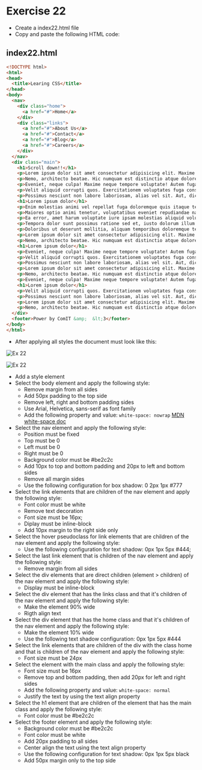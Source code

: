 # Exercise 22

* Create a index22.html file
* Copy and paste the following HTML code:

## index22.html
```html
<!DOCTYPE html>
<html>
<head>
  <title>Learing CSS</title>
</head>
<body>
  <nav>
    <div class="home">
      <a href="#">Home</a>
    </div>
    <div class="links">
      <a href="#">About Us</a>
      <a href="#">Contact</a>
      <a href="#">Blog</a>
      <a href="#">Careers</a>
    </div>
  </nav>
  <div class="main">
    <h1>Scroll down!!</h1>
    <p>Lorem ipsum dolor sit amet consectetur adipisicing elit. Maxime dolores placeat magnam facilis accusamus molestiae pariatur debitis nisi est sed eos, repudiandae, necessitatibus, ratione provident laborum perspiciatis vitae odit totam?</p>
    <p>Nemo, architecto beatae. Hic numquam est distinctio atque dolore, nihil ratione asperiores rem beatae reprehenderit expedita voluptatibus illum! Inventore rerum aperiam aut quis reiciendis minima illum nam eaque, molestiae illo!</p>
    <p>Eveniet, neque culpa! Maxime neque tempore voluptate! Autem fuga, at ea tempore aspernatur optio obcaecati adipisci qui ipsa explicabo voluptas, quia facere commodi alias? Voluptatibus porro facilis incidunt placeat. Aperiam?</p>
    <p>Velit aliquid corrupti quos. Exercitationem voluptates fuga consequatur similique aliquid mollitia pariatur reprehenderit cupiditate, doloremque tenetur atque, deleniti repudiandae. Quibusdam illum reprehenderit, cum quaerat recusandae omnis eum veritatis dolore eius!</p>
    <p>Possimus nesciunt non labore laboriosam, alias vel sit. Aut, dicta. Excepturi culpa fugit fuga eaque dolore perferendis hic voluptatum enim voluptates. Dignissimos alias cupiditate a consequatur, optio mollitia accusantium minus.</p>
    <h1>Lorem ipsum dolor</h1>
    <p>Enim molestias animi vel repellat fuga doloremque quis itaque tenetur suscipit nulla, delectus neque recusandae, repellendus consequuntur expedita nihil? Commodi, expedita nesciunt. Laboriosam exercitationem cum quibusdam beatae temporibus unde natus?</p>
    <p>Maiores optio animi tenetur, voluptatibus eveniet repudiandae natus quos sequi est eaque consequuntur accusantium alias? Quod magnam voluptatum minima et suscipit repellat impedit sequi fugit rerum nulla, libero beatae unde?</p>
    <p>Ea error, amet harum voluptate iure ipsam molestias aliquid voluptatem vero enim quaerat odio modi quo est dicta optio? Ex in maxime ad recusandae illo esse, ducimus perspiciatis repudiandae enim.</p>
    <p>Tempora dolor sunt possimus ratione sed et, iusto dolorum illum corporis quibusdam voluptates libero obcaecati veritatis quod in repudiandae excepturi deserunt consectetur alias fuga. Odit animi nulla aut adipisci ab!</p>
    <p>Doloribus ut deserunt mollitia, aliquam temporibus doloremque tempora eius rem odio voluptates nostrum, sapiente minus in nesciunt dicta numquam facere et quod similique enim voluptatibus qui natus! Impedit, saepe nobis.</p>
    <p>Lorem ipsum dolor sit amet consectetur adipisicing elit. Maxime dolores placeat magnam facilis accusamus molestiae pariatur debitis nisi est sed eos, repudiandae, necessitatibus, ratione provident laborum perspiciatis vitae odit totam?</p>
    <p>Nemo, architecto beatae. Hic numquam est distinctio atque dolore, nihil ratione asperiores rem beatae reprehenderit expedita voluptatibus illum! Inventore rerum aperiam aut quis reiciendis minima illum nam eaque, molestiae illo!</p>
    <h1>Lorem ipsum dolor</h1>
    <p>Eveniet, neque culpa! Maxime neque tempore voluptate! Autem fuga, at ea tempore aspernatur optio obcaecati adipisci qui ipsa explicabo voluptas, quia facere commodi alias? Voluptatibus porro facilis incidunt placeat. Aperiam?</p>
    <p>Velit aliquid corrupti quos. Exercitationem voluptates fuga consequatur similique aliquid mollitia pariatur reprehenderit cupiditate, doloremque tenetur atque, deleniti repudiandae. Quibusdam illum reprehenderit, cum quaerat recusandae omnis eum veritatis dolore eius!</p>
    <p>Possimus nesciunt non labore laboriosam, alias vel sit. Aut, dicta. Excepturi culpa fugit fuga eaque dolore perferendis hic voluptatum enim voluptates. Dignissimos alias cupiditate a consequatur, optio mollitia accusantium minus.</p>
    <p>Lorem ipsum dolor sit amet consectetur adipisicing elit. Maxime dolores placeat magnam facilis accusamus molestiae pariatur debitis nisi est sed eos, repudiandae, necessitatibus, ratione provident laborum perspiciatis vitae odit totam?</p>
    <p>Nemo, architecto beatae. Hic numquam est distinctio atque dolore, nihil ratione asperiores rem beatae reprehenderit expedita voluptatibus illum! Inventore rerum aperiam aut quis reiciendis minima illum nam eaque, molestiae illo!</p>
    <p>Eveniet, neque culpa! Maxime neque tempore voluptate! Autem fuga, at ea tempore aspernatur optio obcaecati adipisci qui ipsa explicabo voluptas, quia facere commodi alias? Voluptatibus porro facilis incidunt placeat. Aperiam?</p>
    <h1>Lorem ipsum dolor</h1>
    <p>Velit aliquid corrupti quos. Exercitationem voluptates fuga consequatur similique aliquid mollitia pariatur reprehenderit cupiditate, doloremque tenetur atque, deleniti repudiandae. Quibusdam illum reprehenderit, cum quaerat recusandae omnis eum veritatis dolore eius!</p>
    <p>Possimus nesciunt non labore laboriosam, alias vel sit. Aut, dicta. Excepturi culpa fugit fuga eaque dolore perferendis hic voluptatum enim voluptates. Dignissimos alias cupiditate a consequatur, optio mollitia accusantium minus.</p>
    <p>Lorem ipsum dolor sit amet consectetur adipisicing elit. Maxime dolores placeat magnam facilis accusamus molestiae pariatur debitis nisi est sed eos, repudiandae, necessitatibus, ratione provident laborum perspiciatis vitae odit totam?</p>
    <p>Nemo, architecto beatae. Hic numquam est distinctio atque dolore, nihil ratione asperiores rem beatae reprehenderit expedita voluptatibus illum! Inventore rerum aperiam aut quis reiciendis minima illum nam eaque, molestiae illo!</p>
  </div>
  <footer>Power by ComIT &amp; 	&lt;3</footer>
</body>
</html>
```

* After applying all styles the document must look like this:

![Ex 22](./results/ex_22.png)

![Ex 22](./results/ex_22b.png)

* Add a style element
* Select the body element and apply the following style:
  * Remove margin from all sides
  * Add 50px padding to the top side
  * Remove left, right and bottom padding sides
  * Use Arial, Helvetica, sans-serif as font family
  * Add the following property and value: `white-space: nowrap` [MDN white-space doc](https://developer.mozilla.org/en-US/docs/Web/CSS/white-space)
* Select the nav element and apply the following style:
  * Position must be fixed
  * Top must be 0
  * Left must be 0
  * Right must be 0
  * Background color must be #be2c2c
  * Add 10px to top and bottom padding and 20px to left and bottom sides
  * Remove all margin sides
  * Use the following configuration for box shadow: 0 2px 1px #777
* Select the link elements that are children of the nav element and apply the following style:
  * Font color must be white
  * Remove text decoration
  * Font size must be 16px;
  * Diplay must be inline-block
  * Add 10px margin to the right side only
* Select the hover pseudoclass for link elements that are children of the nav element and apply the following style:
  * Use the following configuration for text shadow: 0px 1px 5px #444;
* Select the last link element that is children of the nav element and apply the following style:
  * Remove margin from all sides
* Select the div elements that are direct children (element > children) of the nav element and apply the following style:
  * Display must be inline-block
* Select the div element that has the links class and that it's children of the nav element and apply the following style:
  * Make the element 90% wide
  * Rigth align text
* Select the div element that has the home class and that it's children of the nav element and apply the following style:
  * Make the element 10% wide
  * Use the following text shadow configuration: 0px 1px 5px #444
* Select the link elements that are children of the div with the class home and that is children of the nav element and apply the following style:
  * Font size must be 24px
* Select the element with the main class and apply the following style:
  * Font size must be 16px
  * Remove top and bottom padding, then add 20px for left and right sides
  * Add the following property and value: `white-space: normal`
  * Justify the text by using the text align property
* Select the h1 element that are children of the element that has the main class and apply the following style:
  * Font color must be #be2c2c
* Select the footer element and apply the following style:
  * Background color must be #be2c2c
  * Font color must be white
  * Add 20px padding to all sides
  * Center align the text using the text align property
  * Use the following configuration for text shadow: 0px 1px 5px black
  * Add 50px margin only to the top side
